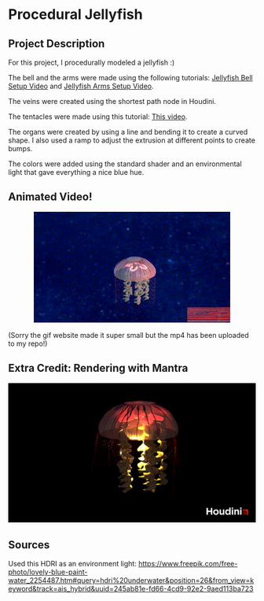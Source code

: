 # Procedural Jellyfish

## Project Description 

For this project, I procedurally modeled a jellyfish :) 

The bell and the arms were made using the following tutorials: [Jellyfish Bell Setup Video](https://www.youtube.com/watch?v=J3X8BB0yNRE) and [Jellyfish Arms Setup Video](https://www.youtube.com/watch?v=A_oNXqx8XH4).

The veins were created using the shortest path node in Houdini. 

The tentacles were made using this tutorial: [This video](https://www.youtube.com/watch?v=LN4XXaHQkmU). 

The organs were created by using a line and bending it to create a curved shape. I also used a ramp to adjust the extrusion at different points to create bumps. 

The colors were added using the standard shader and an environmental light that gave everything a nice blue hue. 

## Animated Video!

<p align="center">
<img src="https://github.com/thumun/hw02-jellyfish/blob/main/jellyflipbook.gif?raw=true" />
</p>
(Sorry the gif website made it super small but the mp4 has been uploaded to my repo!)

## Extra Credit: Rendering with Mantra 

<img src="https://github.com/thumun/hw02-jellyfish/blob/main/jellyfish2.png?raw=true" />

## Sources

Used this HDRI as an environment light: https://www.freepik.com/free-photo/lovely-blue-paint-water_2254487.htm#query=hdri%20underwater&position=26&from_view=keyword&track=ais_hybrid&uuid=245ab81e-fd66-4cd9-92e2-9aed113ba723
